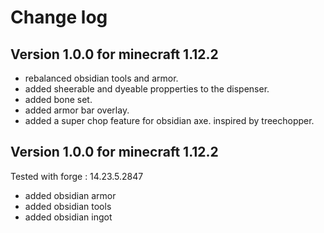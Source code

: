 # Change log

## Version 1.0.0 for minecraft 1.12.2
 - rebalanced obsidian tools and armor.
 - added sheerable and dyeable propperties to the dispenser.
 - added bone set.
 - added armor bar overlay.
 - added a super chop feature for obsidian axe. inspired by treechopper.

## Version 1.0.0 for minecraft 1.12.2
Tested with forge : 14.23.5.2847

- added obsidian armor
- added obsidian tools
- added obsidian ingot 